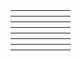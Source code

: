 <table style="width:100%">
  <tr>
    <th ></th>
  </tr>
  <tr>
    <th ></th>
    <th ><a  href=""></a></th>
    <th ><a href="" ></a></th>
    <th></th>
    <th></th>
    <th></th>
  </tr>
   <tr>
    <th ></th>
    <th ></th>
    <th></th>
    <th></th>
    <th ></th>
    <th></th>
  </tr>
   <tr>
     <th ><a href="" ></a> </th>
     <th ><a  href=""></a></th>
     <th><a  href=""></a></th>
     <th><a href=""></a></th>
    <th ></th>   
    <th></th>
  </tr>
   <tr>
    <th ></th>
    <th ></th>
    <th></th>
    <th></th>
    <th ></th>
    <th></th>
  </tr>
   <tr>
    <th ></th>
    <th ></th>
    <th></th>
    <th></th>
     <th ><a  href=""></a></th>
    <th></th>
  </tr>
   <tr>
    <th ></th>
     <th ><a  href=""></a></th>
     <th ><a  href=""></a></th>
     <th><a  href=""></a></th>
    <th><a href=""></a></th>
    <th></th>
  </tr>
</table>
